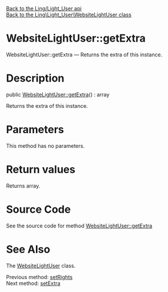 [Back to the Ling/Light_User api](https://github.com/lingtalfi/Light_User/blob/master/doc/api/Ling/Light_User.md)<br>
[Back to the Ling\Light_User\WebsiteLightUser class](https://github.com/lingtalfi/Light_User/blob/master/doc/api/Ling/Light_User/WebsiteLightUser.md)


WebsiteLightUser::getExtra
================



WebsiteLightUser::getExtra — Returns the extra of this instance.




Description
================


public [WebsiteLightUser::getExtra](https://github.com/lingtalfi/Light_User/blob/master/doc/api/Ling/Light_User/WebsiteLightUser/getExtra.md)() : array




Returns the extra of this instance.




Parameters
================

This method has no parameters.


Return values
================

Returns array.








Source Code
===========
See the source code for method [WebsiteLightUser::getExtra](https://github.com/lingtalfi/Light_User/blob/master/WebsiteLightUser.php#L425-L428)


See Also
================

The [WebsiteLightUser](https://github.com/lingtalfi/Light_User/blob/master/doc/api/Ling/Light_User/WebsiteLightUser.md) class.

Previous method: [setRights](https://github.com/lingtalfi/Light_User/blob/master/doc/api/Ling/Light_User/WebsiteLightUser/setRights.md)<br>Next method: [setExtra](https://github.com/lingtalfi/Light_User/blob/master/doc/api/Ling/Light_User/WebsiteLightUser/setExtra.md)<br>

